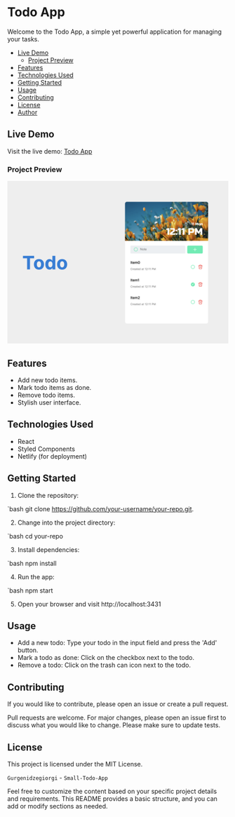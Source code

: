 # Todo App

Welcome to the Todo App, a simple yet powerful application for managing your tasks.

- [Live Demo](#live-demo)
  - [Project Preview](#project-preview)
- [Features](#features)
- [Technologies Used](#technologies-used)
- [Getting Started](#getting-started)
- [Usage](#usage)
- [Contributing](#contributing)
- [License](#license)
- [Author](#author)

## Live Demo

Visit the live demo: [Todo App](https://small-todo-app-giorgigurgenidze.netlify.app/)

### Project Preview

![Todo App project preview](./src/assets/project-preview.png "Todo App Screenshot")

## Features

- Add new todo items.
- Mark todo items as done.
- Remove todo items.
- Stylish user interface.

## Technologies Used

- React
- Styled Components
- Netlify (for deployment)

## Getting Started

1. Clone the repository:

`bash
git clone https://github.com/your-username/your-repo.git.

2. Change into the project directory:

`bash
cd your-repo

3. Install dependencies:

`bash
npm install

4. Run the app:

`bash
npm start

5. Open your browser and visit http://localhost:3431

## Usage

- Add a new todo: Type your todo in the input field and press the 'Add' button.
- Mark a todo as done: Click on the checkbox next to the todo.
- Remove a todo: Click on the trash can icon next to the todo.

## Contributing

If you would like to contribute, please open an issue or create a pull request.

Pull requests are welcome. For major changes, please open an issue first to discuss what you would like to change. Please make sure to update tests.

## License

This project is licensed under the MIT License.

`Gurgenidzegiorgi` - `Small-Todo-App`

Feel free to customize the content based on your specific project details and requirements. This README provides a basic structure, and you can add or modify sections as needed.
